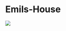 # Emils-House
![](https://media2.giphy.com/media/v1.Y2lkPTc5MGI3NjExeHA1OG9tbG5rcmxlOXR4NHg0cTAwd3pueXY2ODJ6MGg0cGRnaG5ydCZlcD12MV9pbnRlcm5hbF9naWZfYnlfaWQmY3Q9Zw/1qErVv5GVUac8uqBJU/giphy.webp)
